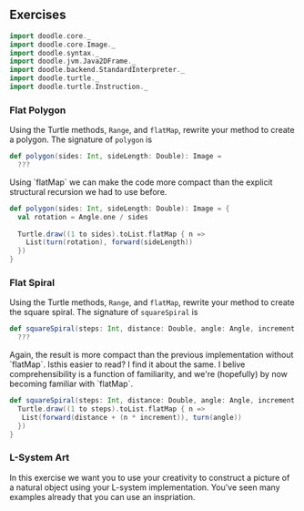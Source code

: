 ## Exercises

```scala mdoc:invisible
import doodle.core._
import doodle.core.Image._
import doodle.syntax._
import doodle.jvm.Java2DFrame._
import doodle.backend.StandardInterpreter._
import doodle.turtle._
import doodle.turtle.Instruction._
```

### Flat Polygon

Using the Turtle methods, `Range`, and `flatMap`, rewrite your method to create a polygon. The signature of `polygon` is

```scala
def polygon(sides: Int, sideLength: Double): Image = 
  ???
```

<div class="solution">
Using `flatMap` we can make the code more compact than the explicit structural recursion we had to use before.

```scala mdoc:silent
def polygon(sides: Int, sideLength: Double): Image = {
  val rotation = Angle.one / sides
  
  Turtle.draw((1 to sides).toList.flatMap { n =>
    List(turn(rotation), forward(sideLength))
  })
}
```
</div>


### Flat Spiral

Using the Turtle methods, `Range`, and `flatMap`, rewrite your method to create the square spiral. The signature of `squareSpiral` is

```scala
def squareSpiral(steps: Int, distance: Double, angle: Angle, increment: Double): Image =
  ???
```

<div class="solution">
Again, the result is more compact than the previous implementation without `flatMap`. Isthis easier to read? I find it about the same. I belive comprehensibility is a function of familiarity, and we're (hopefully) by now becoming familiar with `flatMap`.

```scala mdoc:silent
def squareSpiral(steps: Int, distance: Double, angle: Angle, increment: Double): Image = {
  Turtle.draw((1 to steps).toList.flatMap { n =>
   List(forward(distance + (n * increment)), turn(angle)) 
  })
}
```
</div>


### L-System Art

In this exercise we want you to use your creativity to construct a picture of a natural object using your L-system implementation. You've seen many examples already that you can use an inspriation. 
